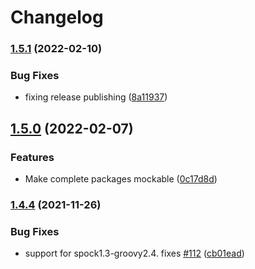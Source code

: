 # Changelog

### [1.5.1](https://github.com/joke/spock-mockable/compare/v1.5.0...v1.5.1) (2022-02-10)


### Bug Fixes

* fixing release publishing ([8a11937](https://github.com/joke/spock-mockable/commit/8a1193751a86c213083c5b56435b7453c8767f65))

## [1.5.0](https://github.com/joke/spock-mockable/compare/v1.4.4...v1.5.0) (2022-02-07)


### Features

* Make complete packages mockable ([0c17d8d](https://github.com/joke/spock-mockable/commit/0c17d8d8c9f27378b2d2ec98f9f8f4bc8f717f98))

### [1.4.4](https://www.github.com/joke/spock-mockable/compare/v1.4.3...v1.4.4) (2021-11-26)


### Bug Fixes

* support for spock1.3-groovy2.4. fixes [#112](https://www.github.com/joke/spock-mockable/issues/112) ([cb01ead](https://www.github.com/joke/spock-mockable/commit/cb01ead6c913b333bae807bd5f576f9972710db3))
